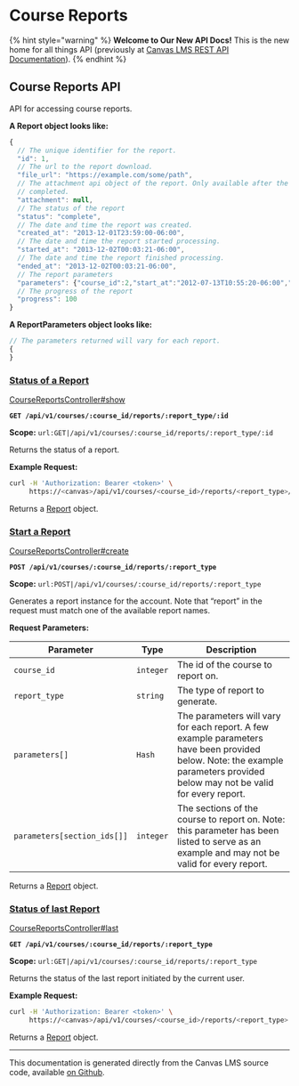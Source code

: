 # Course Reports

{% hint style="warning" %}
**Welcome to Our New API Docs!** This is the new home for all things API (previously at [Canvas LMS REST API Documentation](https://api.instructure.com)).
{% endhint %}

## Course Reports API

API for accessing course reports.

**A Report object looks like:**

```js
{
  // The unique identifier for the report.
  "id": 1,
  // The url to the report download.
  "file_url": "https://example.com/some/path",
  // The attachment api object of the report. Only available after the report has
  // completed.
  "attachment": null,
  // The status of the report
  "status": "complete",
  // The date and time the report was created.
  "created_at": "2013-12-01T23:59:00-06:00",
  // The date and time the report started processing.
  "started_at": "2013-12-02T00:03:21-06:00",
  // The date and time the report finished processing.
  "ended_at": "2013-12-02T00:03:21-06:00",
  // The report parameters
  "parameters": {"course_id":2,"start_at":"2012-07-13T10:55:20-06:00","end_at":"2012-07-13T10:55:20-06:00"},
  // The progress of the report
  "progress": 100
}
```

**A ReportParameters object looks like:**

```js
// The parameters returned will vary for each report.
{
}
```

### [Status of a Report](#method.course_reports.show) <a href="#method.course_reports.show" id="method.course_reports.show"></a>

[CourseReportsController#show](https://github.com/instructure/canvas-lms/blob/master/app/controllers/course_reports_controller.rb)

**`GET /api/v1/courses/:course_id/reports/:report_type/:id`**

**Scope:** `url:GET|/api/v1/courses/:course_id/reports/:report_type/:id`

Returns the status of a report.

**Example Request:**

```bash
curl -H 'Authorization: Bearer <token>' \
     https://<canvas>/api/v1/courses/<course_id>/reports/<report_type>/<report_id>
```

Returns a [Report](#report) object.

### [Start a Report](#method.course_reports.create) <a href="#method.course_reports.create" id="method.course_reports.create"></a>

[CourseReportsController#create](https://github.com/instructure/canvas-lms/blob/master/app/controllers/course_reports_controller.rb)

**`POST /api/v1/courses/:course_id/reports/:report_type`**

**Scope:** `url:POST|/api/v1/courses/:course_id/reports/:report_type`

Generates a report instance for the account. Note that “report” in the request must match one of the available report names.

**Request Parameters:**

| Parameter                   | Type      | Description                                                                                                                                                                 |
| --------------------------- | --------- | --------------------------------------------------------------------------------------------------------------------------------------------------------------------------- |
| `course_id`                 | `integer` | The id of the course to report on.                                                                                                                                          |
| `report_type`               | `string`  | The type of report to generate.                                                                                                                                             |
| `parameters[]`              | `Hash`    | The parameters will vary for each report. A few example parameters have been provided below. Note: the example parameters provided below may not be valid for every report. |
| `parameters[section_ids[]]` | `integer` | The sections of the course to report on. Note: this parameter has been listed to serve as an example and may not be valid for every report.                                 |

Returns a [Report](#report) object.

### [Status of last Report](#method.course_reports.last) <a href="#method.course_reports.last" id="method.course_reports.last"></a>

[CourseReportsController#last](https://github.com/instructure/canvas-lms/blob/master/app/controllers/course_reports_controller.rb)

**`GET /api/v1/courses/:course_id/reports/:report_type`**

**Scope:** `url:GET|/api/v1/courses/:course_id/reports/:report_type`

Returns the status of the last report initiated by the current user.

**Example Request:**

```bash
curl -H 'Authorization: Bearer <token>' \
     https://<canvas>/api/v1/courses/<course_id>/reports/<report_type>
```

Returns a [Report](#report) object.

---

This documentation is generated directly from the Canvas LMS source code, available [on Github](https://github.com/instructure/canvas-lms).

